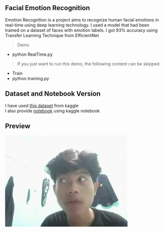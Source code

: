 ## Facial Emotion Recognition
Emotion Recognition is a project aims to recognize human facial emotions in real-time using deep learning technology. I used a model that had been trained on a dataset of faces with emotion labels. I got 93% accuracy using Transfer Learning Technique from EfficientNet<br>


> Demo<br>
- python RealTime.py<br>
> If you just want to run this demo, the following content can be skipped<br>
- Train
- python training.py

## Dataset and Notebook Version
I have used [this dataset](https://www.kaggle.com/datasets/sujaykapadnis/emotion-recognition-dataset) from kaggle <br>
I also provide [notebook](https://www.kaggle.com/code/alrezaamror/emotionrecognitionfix) using kaggle notebook<br>


## Preview
<img src="sample_emotion/demo.gif" width="400">
